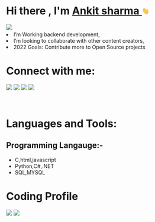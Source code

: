 <h1> Hi there , I'm <a href="www.linkedin.com/in/ankit-sharma-06427b1a1">Ankit sharma
            <a><img src="https://raw.githubusercontent.com/ABSphreak/ABSphreak/master/gifs/Hi.gif" width="4%"></a></h1>
<a href="https://github.com/ankitvip">
            <img src="https://komarev.com/ghpvc/?username=shubh-151">
        </a>

 <li>I’m Working backend development,</li>
 <li>I’m looking to collaborate with other content creators,</li>
 <li>2022 Goals: Contribute more to Open Source projects</li>
  


<h1>Connect with me:</h1>

<a href="https://www.linkedin.com/in/ankit-sharma-06427b1a1/"><img src="https://media.licdn.com/dms/image/C510BAQEzckjsySdXVw/company-logo_100_100/0?e=2159024400&v=beta&t=L0i_bLOuW3liVxqMGWTTLFcfA7g9j8VAWtg88UfR2b8" width="40" /></a>
<a href="https://www.instagram.com/ankit_sharma_4318/"><img src="https://store-images.s-microsoft.com/image/apps.58521.13510798887167234.713cc0e4-e4a7-4f7c-8cde-9c6a53872b1d.539a5fdf-76a3-486f-bb0f-d2dce82923cc?mode=scale&q=90&h=200&w=200&background=%230078D7" width="40" /></a>
<a href=""><img src="https://i.pinimg.com/originals/30/99/af/3099aff4115ee20f43e3cdad04f59c48.png" width="40" /></a>
<a href="https://twitter.com/as71704"><img src="https://www.buckinghamcovers.com/uploads/images/twitter_PNG34.png" width="40" /></a>

<br>

<h1>Languages and Tools:</h1>
<h2>Programming Langauge:-</h2>
<ul>
            <li>C,html,javascript</li>
            <li>Python,C#,.NET</li>
            <li>SQL,MYSQL</li>
          
</ul>



 <h1>Coding Profile</h1>
 <a href="https://www.hackerrank.com/as71704"><img src="https://info.hackerrank.com/rs/487-WAY-049/images/Podcast-ChannelCover-Final.jpg" width="40" /></a>
 <a href="https://auth.geeksforgeeks.org/edit-profile.php"><img src="https://media.geeksforgeeks.org/wp-content/cdn-uploads/20190710102234/download3.png" width="40"></a>
 



